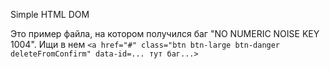 Simple HTML DOM

Это пример файла, на котором получился баг "NO NUMERIC NOISE KEY 1004". Ищи в нем `<a href="#" class="btn btn-large btn-danger deleteFromConfirm" data-id=... тут баг...>`
